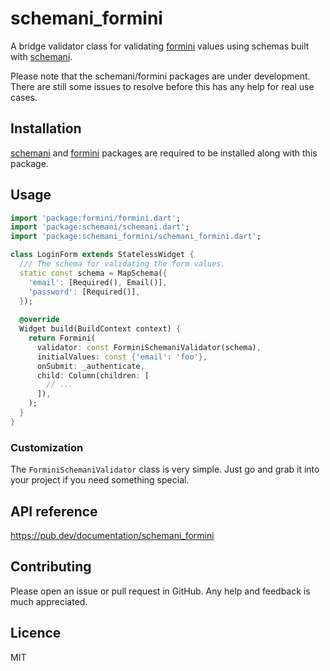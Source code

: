 # schemani_formini

A bridge validator class for validating [formini](https://pub.dev/packages/formini) values using schemas built with [schemani](https://pub.dev/packages/schemani).

Please note that the schemani/formini packages are under development. There are still some issues to resolve before this has any help for real use cases.

## Installation

[schemani](https://pub.dev/packages/schemani) and [formini](https://pub.dev/packages/formini) packages are required to be installed along with this package.

## Usage

```dart
import 'package:formini/formini.dart';
import 'package:schemani/schemani.dart';
import 'package:schemani_formini/schemani_formini.dart';

class LoginForm extends StatelessWidget {
  /// The schema for validating the form values.
  static const schema = MapSchema({
    'email': [Required(), Email()],
    'password': [Required()],
  });
  
  @override
  Widget build(BuildContext context) {
    return Formini(
      validator: const ForminiSchemaniValidator(schema),
      initialValues: const {'email': 'foo'},
      onSubmit: _authenticate,
      child: Column(children: [
        // ...
      ]),
    );
  }
}
```

### Customization

The `ForminiSchemaniValidator` class is very simple. Just go and grab it into your project if you need something special.

## API reference

https://pub.dev/documentation/schemani_formini

## Contributing

Please open an issue or pull request in GitHub. Any help and feedback is much appreciated.

## Licence

MIT

